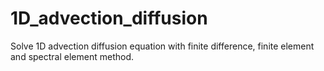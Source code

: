 # 1D_advection_diffusion
Solve 1D advection diffusion equation with finite difference, finite element and spectral element method. 
